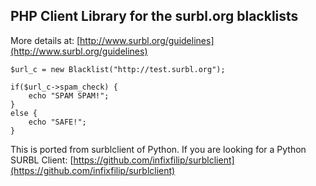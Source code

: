PHP Client Library for the surbl.org blacklists
-----------------------------------

More details at: [http://www.surbl.org/guidelines](http://www.surbl.org/guidelines)


    $url_c = new Blacklist("http://test.surbl.org");

    if($url_c->spam_check) {
        echo "SPAM SPAM!";
    }
    else {
        echo "SAFE!";
    }


This is ported from surblclient of Python. If you are looking for a Python SURBL Client: [https://github.com/infixfilip/surblclient](https://github.com/infixfilip/surblclient)

